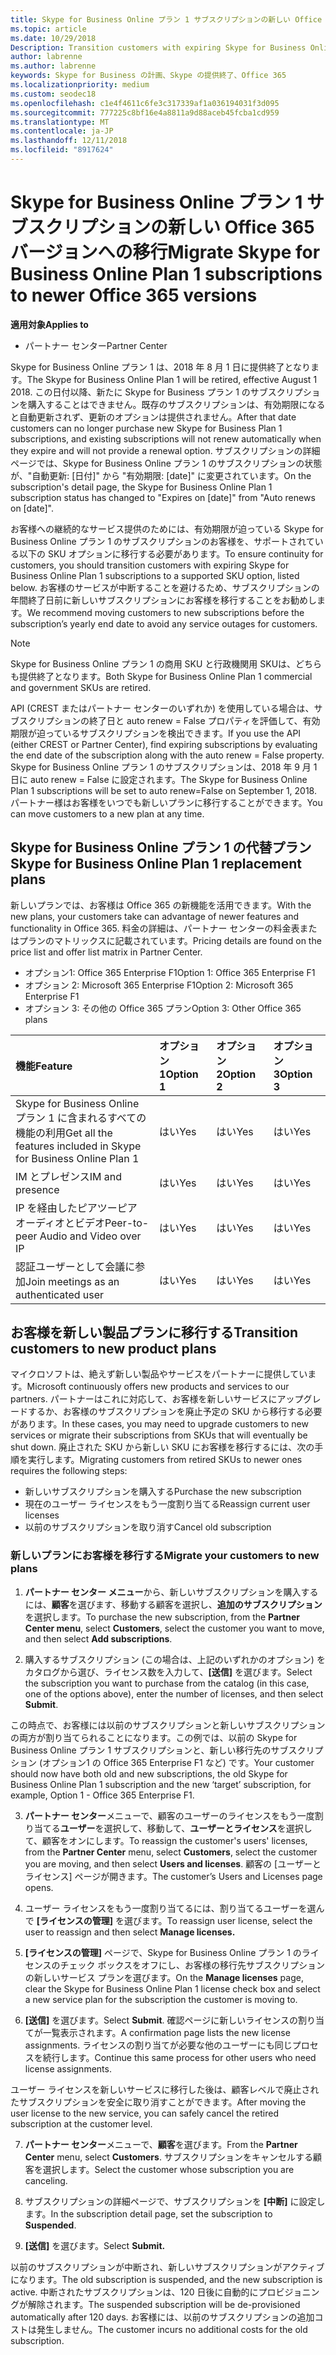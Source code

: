 ```yaml
---
title: Skype for Business Online プラン 1 サブスクリプションの新しい Office 365 バージョンへの移行 | パートナー センター
ms.topic: article
ms.date: 10/29/2018
Description: Transition customers with expiring Skype for Business Online Plan 1 subscriptions to a supported SKU option. We recommend moving customers to new subscriptions before the subscription’s yearly end date.
author: labrenne
ms.author: labrenne
keywords: Skype for Business の計画、Skype の提供終了、Office 365
ms.localizationpriority: medium
ms.custom: seodec18
ms.openlocfilehash: c1e4f4611c6fe3c317339af1a036194031f3d095
ms.sourcegitcommit: 777225c8bf16e4a8811a9d88aceb45fcba1cd959
ms.translationtype: MT
ms.contentlocale: ja-JP
ms.lasthandoff: 12/11/2018
ms.locfileid: "8917624"
---
```

# <a name="migrate-skype-for-business-online-plan-1-subscriptions-to-newer-office-365-versions"></a><span data-ttu-id="5021e-103">Skype for Business Online プラン 1 サブスクリプションの新しい Office 365 バージョンへの移行</span><span class="sxs-lookup"><span data-stu-id="5021e-103">Migrate Skype for Business Online Plan 1 subscriptions to newer Office 365 versions</span></span>

**<span data-ttu-id="5021e-104">適用対象</span><span class="sxs-lookup"><span data-stu-id="5021e-104">Applies to</span></span>**

- <span data-ttu-id="5021e-105">パートナー センター</span><span class="sxs-lookup"><span data-stu-id="5021e-105">Partner Center</span></span>

<span data-ttu-id="5021e-106">Skype for Business Online プラン 1 は、2018 年 8 月 1 日に提供終了となります。</span><span class="sxs-lookup"><span data-stu-id="5021e-106">The Skype for Business Online Plan 1 will be retired, effective August 1 2018.</span></span> <span data-ttu-id="5021e-107">この日付以降、新たに Skype for Business プラン 1 のサブスクリプションを購入することはできません。既存のサブスクリプションは、有効期限になると自動更新されず、更新のオプションは提供されません。</span><span class="sxs-lookup"><span data-stu-id="5021e-107">After that date customers can no longer purchase new Skype for Business Plan 1 subscriptions, and existing subscriptions will not renew automatically when they expire and will not provide a renewal option.</span></span> <span data-ttu-id="5021e-108">サブスクリプションの詳細ページでは、Skype for Business Online プラン 1 のサブスクリプションの状態が、"自動更新: [日付]" から "有効期限: [date]" に変更されています。</span><span class="sxs-lookup"><span data-stu-id="5021e-108">On the subscription's detail page, the Skype for Business Online Plan 1 subscription status has changed to "Expires on [date]" from "Auto renews on [date]".</span></span>  

<span data-ttu-id="5021e-109">お客様への継続的なサービス提供のためには、有効期限が迫っている Skype for Business Online プラン 1 のサブスクリプションのお客様を、サポートされている以下の SKU オプションに移行する必要があります。</span><span class="sxs-lookup"><span data-stu-id="5021e-109">To ensure continuity for customers, you should transition customers with expiring Skype for Business Online Plan 1 subscriptions to a supported SKU option, listed below.</span></span> <span data-ttu-id="5021e-110">お客様のサービスが中断することを避けるため、サブスクリプションの年間終了日前に新しいサブスクリプションにお客様を移行することをお勧めします。</span><span class="sxs-lookup"><span data-stu-id="5021e-110">We recommend moving customers to new subscriptions before the subscription’s yearly end date to avoid any service outages for customers.</span></span> 

>[!NOTE]
><span data-ttu-id="5021e-111">Skype for Business Online プラン 1 の商用 SKU と行政機関用 SKUは、どちらも提供終了となります。</span><span class="sxs-lookup"><span data-stu-id="5021e-111">Both Skype for Business Online Plan 1 commercial and government SKUs are retired.</span></span>

<span data-ttu-id="5021e-112">API (CREST またはパートナー センターのいずれか) を使用している場合は、サブスクリプションの終了日と auto renew = False プロパティを評価して、有効期限が迫っているサブスクリプションを検出できます。</span><span class="sxs-lookup"><span data-stu-id="5021e-112">If you use the API (either CREST or Partner Center), find expiring subscriptions by evaluating the end date of the subscription along with the auto renew = False property.</span></span> <span data-ttu-id="5021e-113">Skype for Business Online プラン 1 のサブスクリプションは、2018 年 9 月 1 日に auto renew = False に設定されます。</span><span class="sxs-lookup"><span data-stu-id="5021e-113">The Skype for Business Online Plan 1 subscriptions will be set to auto renew=False on September 1, 2018.</span></span> <span data-ttu-id="5021e-114">パートナー様はお客様をいつでも新しいプランに移行することができます。</span><span class="sxs-lookup"><span data-stu-id="5021e-114">You can move customers to a new plan at any time.</span></span> 

## <a name="skype-for-business-online-plan-1-replacement-plans"></a><span data-ttu-id="5021e-115">Skype for Business Online プラン 1 の代替プラン</span><span class="sxs-lookup"><span data-stu-id="5021e-115">Skype for Business Online Plan 1 replacement plans</span></span>

<span data-ttu-id="5021e-116">新しいプランでは、お客様は Office 365 の新機能を活用できます。</span><span class="sxs-lookup"><span data-stu-id="5021e-116">With the new plans, your customers take can advantage of newer features and functionality in Office 365.</span></span> <span data-ttu-id="5021e-117">料金の詳細は、パートナー センターの料金表またはプランのマトリックスに記載されています。</span><span class="sxs-lookup"><span data-stu-id="5021e-117">Pricing details are found on the price list and offer list matrix in Partner Center.</span></span> 

- <span data-ttu-id="5021e-118">オプション1: Office 365 Enterprise F1</span><span class="sxs-lookup"><span data-stu-id="5021e-118">Option 1: Office 365 Enterprise F1</span></span>
- <span data-ttu-id="5021e-119">オプション 2: Microsoft 365 Enterprise F1</span><span class="sxs-lookup"><span data-stu-id="5021e-119">Option 2: Microsoft 365 Enterprise F1</span></span>
- <span data-ttu-id="5021e-120">オプション 3: その他の Office 365 プラン</span><span class="sxs-lookup"><span data-stu-id="5021e-120">Option 3: Other Office 365 plans</span></span>

|**<span data-ttu-id="5021e-121">機能</span><span class="sxs-lookup"><span data-stu-id="5021e-121">Feature</span></span>**    |**<span data-ttu-id="5021e-122">オプション 1</span><span class="sxs-lookup"><span data-stu-id="5021e-122">Option 1</span></span>**   |**<span data-ttu-id="5021e-123">オプション 2</span><span class="sxs-lookup"><span data-stu-id="5021e-123">Option 2</span></span>**   |**<span data-ttu-id="5021e-124">オプション 3</span><span class="sxs-lookup"><span data-stu-id="5021e-124">Option 3</span></span>**   |
|:-----------------|:-----------------|:-------------|:------------|
|<span data-ttu-id="5021e-125">Skype for Business Online プラン 1 に含まれるすべての機能の利用</span><span class="sxs-lookup"><span data-stu-id="5021e-125">Get all the features included in Skype for Business Online Plan 1</span></span>|<span data-ttu-id="5021e-126">はい</span><span class="sxs-lookup"><span data-stu-id="5021e-126">Yes</span></span>   |<span data-ttu-id="5021e-127">はい</span><span class="sxs-lookup"><span data-stu-id="5021e-127">Yes</span></span>   |<span data-ttu-id="5021e-128">はい</span><span class="sxs-lookup"><span data-stu-id="5021e-128">Yes</span></span>   |
|<span data-ttu-id="5021e-129">IM とプレゼンス</span><span class="sxs-lookup"><span data-stu-id="5021e-129">IM and presence</span></span> |<span data-ttu-id="5021e-130">はい</span><span class="sxs-lookup"><span data-stu-id="5021e-130">Yes</span></span>   |<span data-ttu-id="5021e-131">はい</span><span class="sxs-lookup"><span data-stu-id="5021e-131">Yes</span></span>   |<span data-ttu-id="5021e-132">はい</span><span class="sxs-lookup"><span data-stu-id="5021e-132">Yes</span></span>   |
|<span data-ttu-id="5021e-133">IP を経由したピアツーピア オーディオとビデオ</span><span class="sxs-lookup"><span data-stu-id="5021e-133">Peer-to-peer Audio and Video over IP</span></span>|<span data-ttu-id="5021e-134">はい</span><span class="sxs-lookup"><span data-stu-id="5021e-134">Yes</span></span>   |<span data-ttu-id="5021e-135">はい</span><span class="sxs-lookup"><span data-stu-id="5021e-135">Yes</span></span>   |<span data-ttu-id="5021e-136">はい</span><span class="sxs-lookup"><span data-stu-id="5021e-136">Yes</span></span>   
|<span data-ttu-id="5021e-137">認証ユーザーとして会議に参加</span><span class="sxs-lookup"><span data-stu-id="5021e-137">Join meetings as an authenticated user</span></span>| <span data-ttu-id="5021e-138">はい</span><span class="sxs-lookup"><span data-stu-id="5021e-138">Yes</span></span>   |<span data-ttu-id="5021e-139">はい</span><span class="sxs-lookup"><span data-stu-id="5021e-139">Yes</span></span>   |<span data-ttu-id="5021e-140">はい</span><span class="sxs-lookup"><span data-stu-id="5021e-140">Yes</span></span>   |

## <a name="transition-customers-to-new-product-plans"></a><span data-ttu-id="5021e-141">お客様を新しい製品プランに移行する</span><span class="sxs-lookup"><span data-stu-id="5021e-141">Transition customers to new product plans</span></span>

<span data-ttu-id="5021e-142">マイクロソフトは、絶えず新しい製品やサービスをパートナーに提供しています。</span><span class="sxs-lookup"><span data-stu-id="5021e-142">Microsoft continuously offers new products and services to our partners.</span></span> <span data-ttu-id="5021e-143">パートナーはこれに対応して、お客様を新しいサービスにアップグレードするか、お客様のサブスクリプションを廃止予定の SKU から移行する必要があります。</span><span class="sxs-lookup"><span data-stu-id="5021e-143">In these cases, you may need to upgrade customers to new services or migrate their subscriptions from SKUs that will eventually be shut down.</span></span> <span data-ttu-id="5021e-144">廃止された SKU から新しい SKU にお客様を移行するには、次の手順を実行します。</span><span class="sxs-lookup"><span data-stu-id="5021e-144">Migrating customers from retired SKUs to newer ones requires the following steps:</span></span>

- <span data-ttu-id="5021e-145">新しいサブスクリプションを購入する</span><span class="sxs-lookup"><span data-stu-id="5021e-145">Purchase the new subscription</span></span>
- <span data-ttu-id="5021e-146">現在のユーザー ライセンスをもう一度割り当てる</span><span class="sxs-lookup"><span data-stu-id="5021e-146">Reassign current user licenses</span></span>
- <span data-ttu-id="5021e-147">以前のサブスクリプションを取り消す</span><span class="sxs-lookup"><span data-stu-id="5021e-147">Cancel old subscription</span></span>

### <a name="migrate-your-customers-to-new-plans"></a><span data-ttu-id="5021e-148">新しいプランにお客様を移行する</span><span class="sxs-lookup"><span data-stu-id="5021e-148">Migrate your customers to new plans</span></span>

1. <span data-ttu-id="5021e-149">**パートナー センター メニュー**から、新しいサブスクリプションを購入するには、**顧客**を選びます、移動する顧客を選択し、**追加のサブスクリプション**を選択します。</span><span class="sxs-lookup"><span data-stu-id="5021e-149">To purchase the new subscription, from the **Partner Center menu**, select **Customers**, select the customer you want to move, and then select **Add subscriptions**.</span></span>

2. <span data-ttu-id="5021e-150">購入するサブスクリプション (この場合は、上記のいずれかのオプション) をカタログから選び、ライセンス数を入力して、**[送信]** を選びます。</span><span class="sxs-lookup"><span data-stu-id="5021e-150">Select the subscription you want to purchase from the catalog (in this case, one of the options above), enter the number of licenses, and then select **Submit**.</span></span> 

<span data-ttu-id="5021e-151">この時点で、お客様には以前のサブスクリプションと新しいサブスクリプションの両方が割り当てられることになります。この例では、以前の Skype for Business Online プラン 1 サブスクリプションと、新しい移行先のサブスクリプション (オプション1 の Office 365 Enterprise F1 など) です。</span><span class="sxs-lookup"><span data-stu-id="5021e-151">Your customer should now have both old and new subscriptions, the old Skype for Business Online Plan 1  subscription and the new ‘target’ subscription, for example, Option 1 - Office 365 Enterprise F1.</span></span>

3. <span data-ttu-id="5021e-152">**パートナー センター**メニューで、顧客のユーザーのライセンスをもう一度割り当てる**ユーザー**を選択して、移動して、**ユーザーとライセンス**を選択して、顧客をオンにします。</span><span class="sxs-lookup"><span data-stu-id="5021e-152">To reassign the customer's users' licenses, from the **Partner Center** menu, select **Customers**, select the customer you are moving, and then select **Users and licenses**.</span></span> <span data-ttu-id="5021e-153">顧客の [ユーザーとライセンス] ページが開きます。</span><span class="sxs-lookup"><span data-stu-id="5021e-153">The customer’s Users and Licenses page opens.</span></span>

4. <span data-ttu-id="5021e-154">ユーザー ライセンスをもう一度割り当てるには、割り当てるユーザーを選んで **[ライセンスの管理]** を選びます。</span><span class="sxs-lookup"><span data-stu-id="5021e-154">To reassign user license, select the user to reassign and then select **Manage licenses.**</span></span>

5. <span data-ttu-id="5021e-155">**[ライセンスの管理]** ページで、Skype for Business Online プラン 1 のライセンスのチェック ボックスをオフにし、お客様の移行先サブスクリプションの新しいサービス プランを選びます。</span><span class="sxs-lookup"><span data-stu-id="5021e-155">On the **Manage licenses** page, clear the Skype for Business Online Plan 1 license check box and select a new service plan for the subscription the customer is moving to.</span></span>

6. <span data-ttu-id="5021e-156">**[送信]** を選びます。</span><span class="sxs-lookup"><span data-stu-id="5021e-156">Select **Submit**.</span></span> <span data-ttu-id="5021e-157">確認ページに新しいライセンスの割り当てが一覧表示されます。</span><span class="sxs-lookup"><span data-stu-id="5021e-157">A confirmation page lists the new license assignments.</span></span> <span data-ttu-id="5021e-158">ライセンスの割り当てが必要な他のユーザーにも同じプロセスを続行します。</span><span class="sxs-lookup"><span data-stu-id="5021e-158">Continue this same process for other users who need license assignments.</span></span>

<span data-ttu-id="5021e-159">ユーザー ライセンスを新しいサービスに移行した後は、顧客レベルで廃止されたサブスクリプションを安全に取り消すことができます。</span><span class="sxs-lookup"><span data-stu-id="5021e-159">After moving the user license to the new service, you can safely cancel the retired subscription at the customer level.</span></span>

7. <span data-ttu-id="5021e-160">**パートナー センター**メニューで、**顧客**を選びます。</span><span class="sxs-lookup"><span data-stu-id="5021e-160">From the **Partner Center** menu, select **Customers**.</span></span> <span data-ttu-id="5021e-161">サブスクリプションをキャンセルする顧客を選択します。</span><span class="sxs-lookup"><span data-stu-id="5021e-161">Select the customer whose subscription you are canceling.</span></span>

8. <span data-ttu-id="5021e-162">サブスクリプションの詳細ページで、サブスクリプションを **[中断]** に設定します。</span><span class="sxs-lookup"><span data-stu-id="5021e-162">In the subscription detail page, set the subscription to **Suspended**.</span></span>

9. <span data-ttu-id="5021e-163">**[送信]** を選びます。</span><span class="sxs-lookup"><span data-stu-id="5021e-163">Select **Submit.**</span></span>

<span data-ttu-id="5021e-164">以前のサブスクリプションが中断され、新しいサブスクリプションがアクティブになります。</span><span class="sxs-lookup"><span data-stu-id="5021e-164">The old subscription is suspended, and the new subscription is active.</span></span> <span data-ttu-id="5021e-165">中断されたサブスクリプションは、120 日後に自動的にプロビジョニングが解除されます。</span><span class="sxs-lookup"><span data-stu-id="5021e-165">The suspended subscription will be de-provisioned automatically after 120 days.</span></span> <span data-ttu-id="5021e-166">お客様には、以前のサブスクリプションの追加コストは発生しません。</span><span class="sxs-lookup"><span data-stu-id="5021e-166">The customer incurs no additional costs for the old subscription.</span></span>

